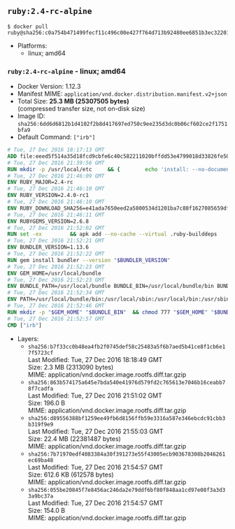 ## `ruby:2.4-rc-alpine`

```console
$ docker pull ruby@sha256:c0a754b471499fecf11c496c00e427f764d713b92480ee6851b3ec3220148236
```

-	Platforms:
	-	linux; amd64

### `ruby:2.4-rc-alpine` - linux; amd64

-	Docker Version: 1.12.3
-	Manifest MIME: `application/vnd.docker.distribution.manifest.v2+json`
-	Total Size: **25.3 MB (25307505 bytes)**  
	(compressed transfer size, not on-disk size)
-	Image ID: `sha256:6dd6d6812b1d4102f2b8d417697ed750c9ee235d3dc0b06cf602ce2f1751bfa9`
-	Default Command: `["irb"]`

```dockerfile
# Tue, 27 Dec 2016 18:17:13 GMT
ADD file:eeed5f514a35d18fcd9cbfe6c40c582211020bffdd53e4799018d33826fe5067 in / 
# Tue, 27 Dec 2016 21:39:56 GMT
RUN mkdir -p /usr/local/etc 	&& { 		echo 'install: --no-document'; 		echo 'update: --no-document'; 	} >> /usr/local/etc/gemrc
# Tue, 27 Dec 2016 21:46:09 GMT
ENV RUBY_MAJOR=2.4-rc
# Tue, 27 Dec 2016 21:46:10 GMT
ENV RUBY_VERSION=2.4.0-rc1
# Tue, 27 Dec 2016 21:46:10 GMT
ENV RUBY_DOWNLOAD_SHA256=e41ada7650eed2a5800534d1201ba7c88f1627085659df994f47ab4c5e327745
# Tue, 27 Dec 2016 21:46:11 GMT
ENV RUBYGEMS_VERSION=2.6.8
# Tue, 27 Dec 2016 21:52:02 GMT
RUN set -ex 		&& apk add --no-cache --virtual .ruby-builddeps 		autoconf 		bison 		bzip2 		bzip2-dev 		ca-certificates 		coreutils 		gcc 		gdbm-dev 		glib-dev 		libc-dev 		libffi-dev 		libxml2-dev 		libxslt-dev 		linux-headers 		make 		ncurses-dev 		openssl 		openssl-dev 		procps 		readline-dev 		ruby 		tar 		yaml-dev 		zlib-dev 		&& wget -O ruby.tar.gz "https://cache.ruby-lang.org/pub/ruby/${RUBY_MAJOR%-rc}/ruby-$RUBY_VERSION.tar.gz" 	&& echo "$RUBY_DOWNLOAD_SHA256 *ruby.tar.gz" | sha256sum -c - 		&& mkdir -p /usr/src/ruby 	&& tar -xzf ruby.tar.gz -C /usr/src/ruby --strip-components=1 	&& rm ruby.tar.gz 		&& cd /usr/src/ruby 		&& { 		echo '#define ENABLE_PATH_CHECK 0'; 		echo; 		cat file.c; 	} > file.c.new 	&& mv file.c.new file.c 		&& autoconf 	&& ac_cv_func_isnan=yes ac_cv_func_isinf=yes 		./configure --disable-install-doc --enable-shared 	&& make -j"$(getconf _NPROCESSORS_ONLN)" 	&& make install 		&& runDeps="$( 		scanelf --needed --nobanner --recursive /usr/local 			| awk '{ gsub(/,/, "\nso:", $2); print "so:" $2 }' 			| sort -u 			| xargs -r apk info --installed 			| sort -u 	)" 	&& apk add --virtual .ruby-rundeps $runDeps 		bzip2 		ca-certificates 		libffi-dev 		openssl-dev 		yaml-dev 		procps 		zlib-dev 	&& apk del .ruby-builddeps 	&& cd / 	&& rm -r /usr/src/ruby 		&& gem update --system "$RUBYGEMS_VERSION"
# Tue, 27 Dec 2016 21:52:21 GMT
ENV BUNDLER_VERSION=1.13.6
# Tue, 27 Dec 2016 21:52:22 GMT
RUN gem install bundler --version "$BUNDLER_VERSION"
# Tue, 27 Dec 2016 21:52:23 GMT
ENV GEM_HOME=/usr/local/bundle
# Tue, 27 Dec 2016 21:52:23 GMT
ENV BUNDLE_PATH=/usr/local/bundle BUNDLE_BIN=/usr/local/bundle/bin BUNDLE_SILENCE_ROOT_WARNING=1 BUNDLE_APP_CONFIG=/usr/local/bundle
# Tue, 27 Dec 2016 21:52:34 GMT
ENV PATH=/usr/local/bundle/bin:/usr/local/sbin:/usr/local/bin:/usr/sbin:/usr/bin:/sbin:/bin
# Tue, 27 Dec 2016 21:52:46 GMT
RUN mkdir -p "$GEM_HOME" "$BUNDLE_BIN" 	&& chmod 777 "$GEM_HOME" "$BUNDLE_BIN"
# Tue, 27 Dec 2016 21:52:57 GMT
CMD ["irb"]
```

-	Layers:
	-	`sha256:b7f33cc0b48ea4fb2f0745def58c25483a5f6b7aed5b41ce8f1cb6e17f5723cf`  
		Last Modified: Tue, 27 Dec 2016 18:18:49 GMT  
		Size: 2.3 MB (2313090 bytes)  
		MIME: application/vnd.docker.image.rootfs.diff.tar.gzip
	-	`sha256:863b574175a645e7bda540e41976d579fd2c765613e7046b16ceabb78f7cadfa`  
		Last Modified: Tue, 27 Dec 2016 21:51:02 GMT  
		Size: 196.0 B  
		MIME: application/vnd.docker.image.rootfs.diff.tar.gzip
	-	`sha256:d89556388bf1259ee49fb6d8156ffb59e3316a587e346ebcdc91cbb3b319f9e9`  
		Last Modified: Tue, 27 Dec 2016 21:55:03 GMT  
		Size: 22.4 MB (22381487 bytes)  
		MIME: application/vnd.docker.image.rootfs.diff.tar.gzip
	-	`sha256:7b71970edf4083384a30f391273e55f43005ecb903678308b2046261ec69ba48`  
		Last Modified: Tue, 27 Dec 2016 21:54:57 GMT  
		Size: 612.6 KB (612578 bytes)  
		MIME: application/vnd.docker.image.rootfs.diff.tar.gzip
	-	`sha256:055be20845f7e8456ac246da2e79ddf6bf80f848aa1cd97e08f3a3d33a9bc37a`  
		Last Modified: Tue, 27 Dec 2016 21:54:57 GMT  
		Size: 154.0 B  
		MIME: application/vnd.docker.image.rootfs.diff.tar.gzip
